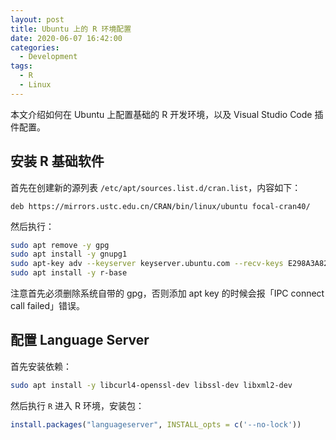 ```yaml
---
layout: post
title: Ubuntu 上的 R 环境配置
date: 2020-06-07 16:42:00
categories:
  - Development
tags:
  - R
  - Linux
---
```


本文介绍如何在 Ubuntu 上配置基础的 R 开发环境，以及 Visual Studio Code 插件配置。

## 安装 R 基础软件

首先在创建新的源列表 `/etc/apt/sources.list.d/cran.list`，内容如下：

```list
deb https://mirrors.ustc.edu.cn/CRAN/bin/linux/ubuntu focal-cran40/
```

然后执行：

```bash
sudo apt remove -y gpg
sudo apt install -y gnupg1
sudo apt-key adv --keyserver keyserver.ubuntu.com --recv-keys E298A3A825C0D65DFD57CBB651716619E084DAB9
sudo apt install -y r-base
```

注意首先必须删除系统自带的 gpg，否则添加 apt key 的时候会报「IPC connect call failed」错误。

## 配置 Language Server

首先安装依赖：

```bash
sudo apt install -y libcurl4-openssl-dev libssl-dev libxml2-dev
```

然后执行 `R` 进入 R 环境，安装包：

```r
install.packages("languageserver", INSTALL_opts = c('--no-lock'))
```